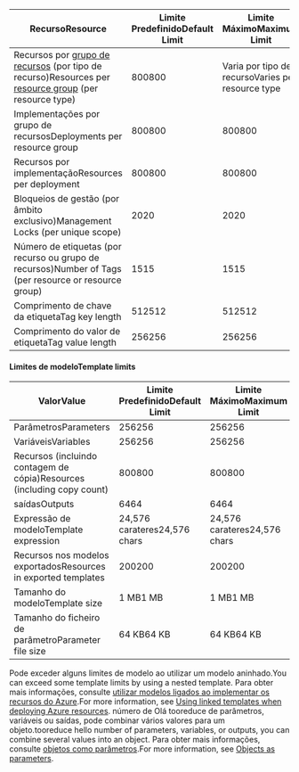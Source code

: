 | <span data-ttu-id="7d2c0-101">Recurso</span><span class="sxs-lookup"><span data-stu-id="7d2c0-101">Resource</span></span> | <span data-ttu-id="7d2c0-102">Limite Predefinido</span><span class="sxs-lookup"><span data-stu-id="7d2c0-102">Default Limit</span></span> | <span data-ttu-id="7d2c0-103">Limite Máximo</span><span class="sxs-lookup"><span data-stu-id="7d2c0-103">Maximum Limit</span></span> |
| --- | --- | --- |
| <span data-ttu-id="7d2c0-104">Recursos por [grupo de recursos](../articles/azure-resource-manager/resource-group-overview.md#resource-groups) (por tipo de recurso)</span><span class="sxs-lookup"><span data-stu-id="7d2c0-104">Resources per [resource group](../articles/azure-resource-manager/resource-group-overview.md#resource-groups) (per resource type)</span></span> |<span data-ttu-id="7d2c0-105">800</span><span class="sxs-lookup"><span data-stu-id="7d2c0-105">800</span></span> |<span data-ttu-id="7d2c0-106">Varia por tipo de recurso</span><span class="sxs-lookup"><span data-stu-id="7d2c0-106">Varies per resource type</span></span> |
| <span data-ttu-id="7d2c0-107">Implementações por grupo de recursos</span><span class="sxs-lookup"><span data-stu-id="7d2c0-107">Deployments per resource group</span></span> |<span data-ttu-id="7d2c0-108">800</span><span class="sxs-lookup"><span data-stu-id="7d2c0-108">800</span></span> |<span data-ttu-id="7d2c0-109">800</span><span class="sxs-lookup"><span data-stu-id="7d2c0-109">800</span></span> |
| <span data-ttu-id="7d2c0-110">Recursos por implementação</span><span class="sxs-lookup"><span data-stu-id="7d2c0-110">Resources per deployment</span></span> |<span data-ttu-id="7d2c0-111">800</span><span class="sxs-lookup"><span data-stu-id="7d2c0-111">800</span></span> |<span data-ttu-id="7d2c0-112">800</span><span class="sxs-lookup"><span data-stu-id="7d2c0-112">800</span></span> |
| <span data-ttu-id="7d2c0-113">Bloqueios de gestão (por âmbito exclusivo)</span><span class="sxs-lookup"><span data-stu-id="7d2c0-113">Management Locks (per unique scope)</span></span> |<span data-ttu-id="7d2c0-114">20</span><span class="sxs-lookup"><span data-stu-id="7d2c0-114">20</span></span> |<span data-ttu-id="7d2c0-115">20</span><span class="sxs-lookup"><span data-stu-id="7d2c0-115">20</span></span> |
| <span data-ttu-id="7d2c0-116">Número de etiquetas (por recurso ou grupo de recursos)</span><span class="sxs-lookup"><span data-stu-id="7d2c0-116">Number of Tags (per resource or resource group)</span></span> |<span data-ttu-id="7d2c0-117">15</span><span class="sxs-lookup"><span data-stu-id="7d2c0-117">15</span></span> |<span data-ttu-id="7d2c0-118">15</span><span class="sxs-lookup"><span data-stu-id="7d2c0-118">15</span></span> |
| <span data-ttu-id="7d2c0-119">Comprimento de chave da etiqueta</span><span class="sxs-lookup"><span data-stu-id="7d2c0-119">Tag key length</span></span> |<span data-ttu-id="7d2c0-120">512</span><span class="sxs-lookup"><span data-stu-id="7d2c0-120">512</span></span> |<span data-ttu-id="7d2c0-121">512</span><span class="sxs-lookup"><span data-stu-id="7d2c0-121">512</span></span> |
| <span data-ttu-id="7d2c0-122">Comprimento do valor de etiqueta</span><span class="sxs-lookup"><span data-stu-id="7d2c0-122">Tag value length</span></span> |<span data-ttu-id="7d2c0-123">256</span><span class="sxs-lookup"><span data-stu-id="7d2c0-123">256</span></span> |<span data-ttu-id="7d2c0-124">256</span><span class="sxs-lookup"><span data-stu-id="7d2c0-124">256</span></span> |


#### <a name="template-limits"></a><span data-ttu-id="7d2c0-125">Limites de modelo</span><span class="sxs-lookup"><span data-stu-id="7d2c0-125">Template limits</span></span>

| <span data-ttu-id="7d2c0-126">Valor</span><span class="sxs-lookup"><span data-stu-id="7d2c0-126">Value</span></span> | <span data-ttu-id="7d2c0-127">Limite Predefinido</span><span class="sxs-lookup"><span data-stu-id="7d2c0-127">Default Limit</span></span> | <span data-ttu-id="7d2c0-128">Limite Máximo</span><span class="sxs-lookup"><span data-stu-id="7d2c0-128">Maximum Limit</span></span> |
| --- | --- | --- |
| <span data-ttu-id="7d2c0-129">Parâmetros</span><span class="sxs-lookup"><span data-stu-id="7d2c0-129">Parameters</span></span> |<span data-ttu-id="7d2c0-130">256</span><span class="sxs-lookup"><span data-stu-id="7d2c0-130">256</span></span> |<span data-ttu-id="7d2c0-131">256</span><span class="sxs-lookup"><span data-stu-id="7d2c0-131">256</span></span> |
| <span data-ttu-id="7d2c0-132">Variáveis</span><span class="sxs-lookup"><span data-stu-id="7d2c0-132">Variables</span></span> |<span data-ttu-id="7d2c0-133">256</span><span class="sxs-lookup"><span data-stu-id="7d2c0-133">256</span></span> |<span data-ttu-id="7d2c0-134">256</span><span class="sxs-lookup"><span data-stu-id="7d2c0-134">256</span></span> |
| <span data-ttu-id="7d2c0-135">Recursos (incluindo contagem de cópia)</span><span class="sxs-lookup"><span data-stu-id="7d2c0-135">Resources (including copy count)</span></span> |<span data-ttu-id="7d2c0-136">800</span><span class="sxs-lookup"><span data-stu-id="7d2c0-136">800</span></span> |<span data-ttu-id="7d2c0-137">800</span><span class="sxs-lookup"><span data-stu-id="7d2c0-137">800</span></span> |
| <span data-ttu-id="7d2c0-138">saídas</span><span class="sxs-lookup"><span data-stu-id="7d2c0-138">Outputs</span></span> |<span data-ttu-id="7d2c0-139">64</span><span class="sxs-lookup"><span data-stu-id="7d2c0-139">64</span></span> |<span data-ttu-id="7d2c0-140">64</span><span class="sxs-lookup"><span data-stu-id="7d2c0-140">64</span></span> |
| <span data-ttu-id="7d2c0-141">Expressão de modelo</span><span class="sxs-lookup"><span data-stu-id="7d2c0-141">Template expression</span></span> |<span data-ttu-id="7d2c0-142">24,576 carateres</span><span class="sxs-lookup"><span data-stu-id="7d2c0-142">24,576 chars</span></span> |<span data-ttu-id="7d2c0-143">24,576 carateres</span><span class="sxs-lookup"><span data-stu-id="7d2c0-143">24,576 chars</span></span> |
| <span data-ttu-id="7d2c0-144">Recursos nos modelos exportados</span><span class="sxs-lookup"><span data-stu-id="7d2c0-144">Resources in exported templates</span></span> |<span data-ttu-id="7d2c0-145">200</span><span class="sxs-lookup"><span data-stu-id="7d2c0-145">200</span></span> |<span data-ttu-id="7d2c0-146">200</span><span class="sxs-lookup"><span data-stu-id="7d2c0-146">200</span></span> | 
| <span data-ttu-id="7d2c0-147">Tamanho do modelo</span><span class="sxs-lookup"><span data-stu-id="7d2c0-147">Template size</span></span> |<span data-ttu-id="7d2c0-148">1 MB</span><span class="sxs-lookup"><span data-stu-id="7d2c0-148">1 MB</span></span> |<span data-ttu-id="7d2c0-149">1 MB</span><span class="sxs-lookup"><span data-stu-id="7d2c0-149">1 MB</span></span> |
| <span data-ttu-id="7d2c0-150">Tamanho do ficheiro de parâmetro</span><span class="sxs-lookup"><span data-stu-id="7d2c0-150">Parameter file size</span></span> |<span data-ttu-id="7d2c0-151">64 KB</span><span class="sxs-lookup"><span data-stu-id="7d2c0-151">64 KB</span></span> |<span data-ttu-id="7d2c0-152">64 KB</span><span class="sxs-lookup"><span data-stu-id="7d2c0-152">64 KB</span></span> |

<span data-ttu-id="7d2c0-153">Pode exceder alguns limites de modelo ao utilizar um modelo aninhado.</span><span class="sxs-lookup"><span data-stu-id="7d2c0-153">You can exceed some template limits by using a nested template.</span></span> <span data-ttu-id="7d2c0-154">Para obter mais informações, consulte [utilizar modelos ligados ao implementar os recursos do Azure](../articles/azure-resource-manager/resource-group-linked-templates.md).</span><span class="sxs-lookup"><span data-stu-id="7d2c0-154">For more information, see [Using linked templates when deploying Azure resources](../articles/azure-resource-manager/resource-group-linked-templates.md).</span></span> <span data-ttu-id="7d2c0-155">número de Olá tooreduce de parâmetros, variáveis ou saídas, pode combinar vários valores para um objeto.</span><span class="sxs-lookup"><span data-stu-id="7d2c0-155">tooreduce hello number of parameters, variables, or outputs, you can combine several values into an object.</span></span> <span data-ttu-id="7d2c0-156">Para obter mais informações, consulte [objetos como parâmetros](../articles/azure-resource-manager/resource-manager-objects-as-parameters.md).</span><span class="sxs-lookup"><span data-stu-id="7d2c0-156">For more information, see [Objects as parameters](../articles/azure-resource-manager/resource-manager-objects-as-parameters.md).</span></span>
